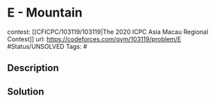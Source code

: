 # E - Mountain

contest: [[CFICPC/103119/103119|The 2020 ICPC Asia Macau Regional Contest]]
url: https://codeforces.com/gym/103119/problem/E
#Status/UNSOLVED
Tags: #

## Description

## Solution

